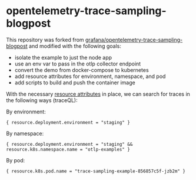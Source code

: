# opentelemetry-trace-sampling-blogpost
This repository was forked from [grafana/opentelemetry-trace-sampling-blogpost](https://github.com/grafana/opentelemetry-trace-sampling-blogpost) and modified with the following goals:

- isolate the example to just the node app 
- use an env var to pass in the otlp collector endpoint
- convert the demo from docker-compose to kubernetes
- add resource attributes for environment, namespace, and pod 
- add scripts to build and push the container image

With the necessary [resource attributes](https://github.com/curtis1000/opentelemetry-trace-sampling-blogpost/blob/5c933715f5ffa9bbac149848f00ba59ee7ee48ac/src/tracing.js#L25-L28) in place, we can search for traces in the following ways (traceQL):

By environment:
```
{ resource.deployment.environment = "staging" }
```

By namespace:
```
{ resource.deployment.environment = "staging" && resource.k8s.namespace.name = "otlp-examples" }
```

By pod:
```
{ resource.k8s.pod.name = "trace-sampling-example-856857c5f-jzb2m" }
```

